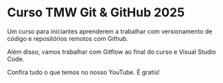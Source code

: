 # Curso TMW Git & GitHub 2025

Um curso para iniciantes aprenderem a trabalhar com versionamento de código e repositórios remotos com Github.

Além disso, vamos trabalhar com Gitflow ao final do curso e Visual Studio Code.

Confira tudo o que temos no nosso YouTube. É gratis!